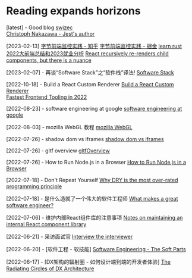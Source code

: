 # Reading expands horizons

[latest] - Good blog
[swizec](https://swizec.com/)     
[Christoph Nakazawa - Jest's author](https://cpojer.net/)     

[2023-02-13]
[字节前端监控实践 - 知乎](https://zhuanlan.zhihu.com/p/603752974)
[字节前端监控实践 - 掘金](https://juejin.cn/post/7195496297150709821)
[learn rust](https://github.com/i5ting/learn-rust-for-fe)
[2022大前端总结和2023就业分析](https://juejin.cn/post/7196110128038690876)
[React recursively re-renders child components, but there is a nuance](https://alexsidorenko.com/blog/react-render-children-prop/)

[2023-02-07] - 再谈“Software Stack”之“软件栈”译法!
[Software Stack](https://www.ituring.com.cn/article/1144)

[2022-10-18] - Build a React Custom Renderer
[Build a React Custom Renderer](https://www.markcodes.dev/posts/build-react-custom-renderer-part-1)    
[Fastest Frontend Tooling in 2022](https://cpojer.net/posts/fastest-frontend-tooling-in-2022)

[2022-08-23] - software engineering at google
[software engineering at google](https://qiangmzsx.github.io/Software-Engineering-at-Google/#/?id=software-engineering-at-google)

[2022-08-03] - mozilla WebGL 教程
[mozilla WebGL](https://developer.mozilla.org/zh-CN/docs/Web/API/WebGL_API)

[2022-07-26] - shadow dom vs iframes
[shadow dom vs iframes](https://www.bitnative.com/2014/10/02/shadow-dom-vs-iframes/)

[2022-07-26] - gltf overview
[gltfOverview](https://github.com/KhronosGroup/glTF/blob/main/specification/2.0/figures/gltfOverview-2.0.0b.png)

[2022-07-26] - How to Run Node.js in a Browser
[How to Run Node.js in a Browser](https://hackernoon.com/how-to-run-nodejs-in-a-browser-wc4s32by)

[2022-07-18] - Don't Repeat Yourself
[Why DRY is the most over-rated programming principle](https://gordonc.bearblog.dev/dry-most-over-rated-programming-principle/)

[2022-07-18] - 是什么造就了一个伟大的软件工程师
[What makes a great software engineer?](https://swizec.com/blog/what-makes-a-great-software-engineer/)

[2022-07-06] - 维护内部React组件库的注意事项
[Notes on maintaining an internal React component library](https://www.gabe.pizza/notes-on-component-libraries/)

[2022-06-21] - 采访面试官
[Interview the interviewer](https://github.com/readme/guides/technical-interviews)   

[2022-06-20] - [软件工程 - 软技能]
[Software Engineering - The Soft Parts](https://addyosmani.com/blog/software-engineering-soft-parts/)   

[2022-06-17] - [DX架构的辐射圈 - 如何设计端到端的开发者体验]
[The Radiating Circles of DX Architecture](https://dx.tips/circles)